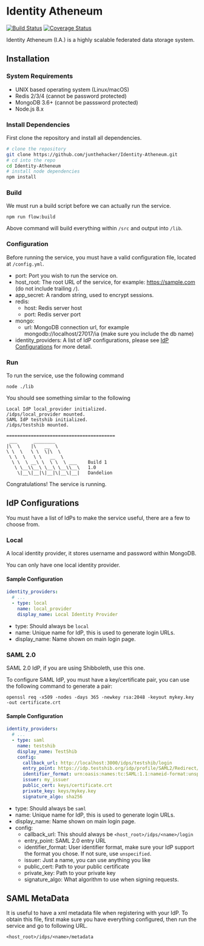 # Identity Atheneum

[![Build Status](https://travis-ci.org/junthehacker/Identity-Atheneum.svg?branch=master)](https://travis-ci.org/junthehacker/Identity-Atheneum)
[![Coverage Status](https://coveralls.io/repos/github/junthehacker/Identity-Atheneum/badge.svg?branch=master)](https://coveralls.io/github/junthehacker/Identity-Atheneum?branch=master)

Identity Atheneum (I.A.) is a highly scalable federated data storage system.

## Installation

### System Requirements

* UNIX based operating system (Linux/macOS)
* Redis 2/3/4 (cannot be password protected)
* MongoDB 3.6+ (cannot be passsword protected)
* Node.js 8.x

### Install Dependencies

First clone the repository and install all dependencies.

```bash
# clone the repository
git clone https://github.com/junthehacker/Identity-Atheneum.git
# cd into the repo
cd Identity-Atheneum
# install node dependencies
npm install
```

### Build

We must run a build script before we can actually run the service.

```
npm run flow:build
```

Above command will build everything within `/src` and output into `/lib`.

### Configuration

Before running the service, you must have a valid configuration file, located at `/config.yml`.

* port: Port you wish to run the service on.
* host_root: The root URL of the service, for example: https://sample.com (do not include trailing `/`).
* app_secret: A random string, used to encrypt sessions.
* redis:
    * host: Redis server host
    * port: Redis server port
* mongo:
    * url: MongoDB connection url, for example mongodb://localhost/27017/ia (make sure you include the db name)
* identity_providers: A list of IdP configurations, please see [IdP Configurations](#idp-configurations) for more detail.

### Run

To run the service, use the following command

```
node ./lib
```

You should see something similar to the following

```
Local IdP local_provider initialized.
/idps/local_provider mounted.
SAML IdP testshib initialized.
/idps/testshib mounted.

========================================
 ___      ________         
|\  \    |\   __  \        
\ \  \   \ \  \|\  \       
 \ \  \   \ \   __  \      
  \ \  \ __\ \  \ \  \ ___    Build 1
   \ \__\\__\ \__\ \__\\__\   1.0
    \|__\|__|\|__|\|__\|__|   Dandelion
```

Congratulations! The service is running.

## IdP Configurations

You must have a list of IdPs to make the service useful, there are a few to choose from.

### Local

A local identity provider, it stores username and password within MongoDB.

You can only have one local identity provider.

#### Sample Configuration

```yaml
identity_providers:
  # ...
  - type: local
    name: local_provider
    display_name: Local Identity Provider
```

* type: Should always be `local`
* name: Unique name for IdP, this is used to generate login URLs.
* display_name: Name shown on main login page.

### SAML 2.0

SAML 2.0 IdP, if you are using Shibboleth, use this one.

To configure SAML IdP, you must have a key/certificate pair, you can use the following command to generate a pair:

```
openssl req -x509 -nodes -days 365 -newkey rsa:2048 -keyout mykey.key -out certificate.crt
```

#### Sample Configuration

```yaml
identity_providers:
  # ...
  - type: saml
    name: testshib
    display_name: TestShib
    config:
      callback_url: http://localhost:3000/idps/testshib/login
      entry_point: https://idp.testshib.org/idp/profile/SAML2/Redirect/SSO
      identifier_format: urn:oasis:names:tc:SAML:1.1:nameid-format:unspecified
      issuer: my_issuer
      public_cert: keys/certificate.crt
      private_key: keys/mykey.key
      signature_algo: sha256
```

* type: Should always be `saml`
* name: Unique name for IdP, this is used to generate login URLs.
* display_name: Name shown on main login page.
* config:
    * callback_url: This should always be `<host_root>/idps/<name>/login`
    * entry_point: SAML 2.0 entry URL
    * identifier_format: User identifier format, make sure your IdP support the format you chose. If not sure, use `unspecified`.
    * issuer: Just a name, you can use anything you like
    * public_cert: Path to your public certificate
    * private_key: Path to your private key
    * signature_algo: What algorithm to use when signing requests.
    
## SAML MetaData

It is useful to have a xml metadata file when registering with your IdP. To obtain this file, first make sure you have everything configured, then run the service and go to following URL.

```
<host_root>/idps/<name>/metadata
```